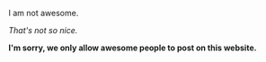 I am not awesome.

*That's not so nice.*

**I'm sorry, we only allow awesome people to post on this website.**